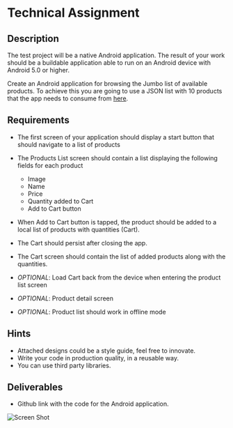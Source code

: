 # Technical Assignment

## Description   

The test project will be a native Android application. The result of your work should be a buildable application able to run on an Android device with Android 5.0 or higher.  

Create an Android application for browsing the Jumbo list of available products. To achieve this you are going to use a JSON list with 10 products that the app needs to consume from [here](https://raw.githubusercontent.com/jumbo-tech-campus/AndroidAssignment/main/products.json).

## Requirements

- The first screen of your application should display a start button that should navigate to a list of products

- The Products List screen should contain a list displaying the following fields for each product
  - Image
  - Name
  - Price
  - Quantity added to Cart
  - Add to Cart button

- When Add to Cart button is tapped, the product should be added to a local list of products with quantities (Cart).
- The Cart should persist after closing the app.
- The Cart screen should contain the list of added products along with the quantities.

- _OPTIONAL_: Load Cart back from the device when entering the product list screen
- _OPTIONAL_: Product detail screen
- _OPTIONAL_: Product list should work in offline mode

## Hints 

- Attached designs could be a style guide, feel free to innovate. 
- Write your code in production quality, in a reusable way.
- You can use third party libraries.

## Deliverables
- Github link with the code for the Android application.

![Screen Shot](https://user-images.githubusercontent.com/55485534/135105894-52b5d465-eec1-4a40-80ee-8f63eed45915.png)

